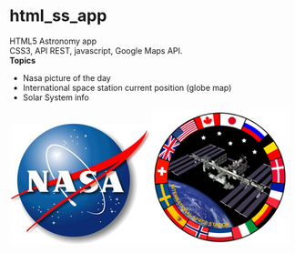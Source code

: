 # html_ss_app
HTML5 Astronomy app
<br>
CSS3, API REST, javascript, Google Maps API.
<br>
<b>Topics</b>
* Nasa picture of the day
* International space station current position (globe map)
* Solar System info

<img src="/img/NASA_logo.png"><img src="/img/iss_logo.jpg">

